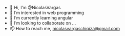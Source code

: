 - 👋 Hi, I’m @NicolasVargas
- 👀 I’m interested in web programming
- 🌱 I’m currently learning angular
- 💞️ I’m looking to collaborate on ...
- 📫 How to reach me, nicolasvargaschiqiza@gmail.com

<!---
Nicolas5539/Nicolas5539 is a ✨ special ✨ repository because its `README.md` (this file) appears on your GitHub profile.
You can click the Preview link to take a look at your changes.
--->
